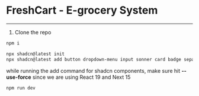 # FreshCart - E-grocery System

---

1. Clone the repo

```bash
npm i
```

```bash
npx shadcn@latest init
npx shadcn@latest add button dropdown-menu input sonner card badge separator sheet tabs level progress avatar
```

while running the add command for shadcn components, make sure hit **--use-force** since we are using React 19 and Next 15

```bash
npm run dev
```